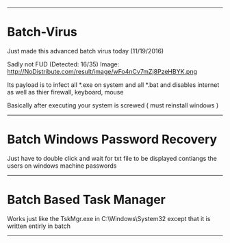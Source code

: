 ---------------------------------------------------------------------------------------------------------------------------------

# Batch-Virus
Just made this advanced batch virus today (11/19/2016)

Sadly not FUD (Detected: 16/35)
Image: http://NoDistribute.com/result/image/wFo4nCv7mZj8PzeHBYK.png

Its payload is to infect all *.exe on system and all *.bat and disables internet as well as thier firewall, keyboard, mouse

Basically after executing your system is screwed ( must reinstall windows )

---------------------------------------------------------------------------------------------------------------------------------

# Batch Windows Password Recovery

Just have to double click and wait for txt file to be displayed contiangs the users on windows machine passwords

---------------------------------------------------------------------------------------------------------------------------------

# Batch Based Task Manager

Works just like the TskMgr.exe in C:\Windows\System32 except that it is written entirly in batch

---------------------------------------------------------------------------------------------------------------------------------

